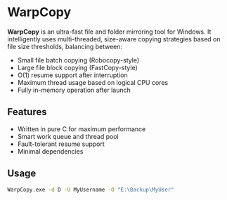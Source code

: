 # WarpCopy

**WarpCopy** is an ultra-fast file and folder mirroring tool for Windows. It intelligently uses multi-threaded, size-aware copying strategies based on file size thresholds, balancing between:

- Small file batch copying (Robocopy-style)
- Large file block copying (FastCopy-style)
- O(1) resume support after interruption
- Maximum thread usage based on logical CPU cores
- Fully in-memory operation after launch

## Features
- Written in pure C for maximum performance
- Smart work queue and thread pool
- Fault-tolerant resume support
- Minimal dependencies

## Usage

```bash
WarpCopy.exe -d D -U MyUsername -O "E:\Backup\MyUser"